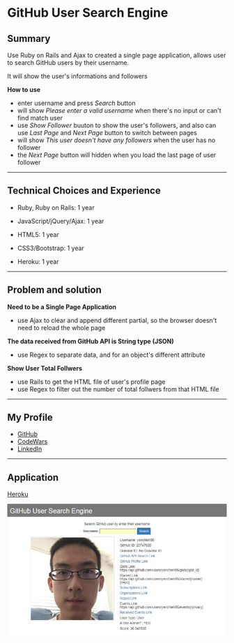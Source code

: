 # GitHub User Search Engine

## Summary

Use Ruby on Rails and Ajax to created a single page application, allows user to search GitHub users by their username.

It will show the user's informations and followers

**How to use**
- enter username and press *Search* button
- will show *Please enter a valid username* when there's no input or can't find match user
- use *Show Follower* buuton to show the user's followers, and also can use *Last Page* and *Next Page* button to switch between pages
- will show *This user doesn't have any followers* when the user has no follower
- the *Next Page* button will hidden when you load the last page of user follower

---

## Technical Choices and Experience

- Ruby, Ruby on Rails: 1 year

- JavaScript/jQuery/Ajax: 1 year

- HTML5: 1 year

- CSS3/Bootstrap: 1 year

- Heroku: 1 year

---

## Problem and solution

**Need to be a Single Page Application**
- use Ajax to clear and append different partial, so the browser doesn't need to reload the whole page

**The data received from GitHub API is String type (JSON)**
- use Regex to separate data, and for an object's different attribute

**Show User Total Follwers**
- use Rails to get the HTML file of user's profile page
- use Regex to filter out the number of total follwers from that HTML file 

---

## My Profile

- [GitHub](https://github.com/yenchieh86)
- [CodeWars](https://www.codewars.com/users/yenchieh86)
- [LinkedIn](https://www.linkedin.com/in/yenchiehchen)

---

## Application

[Heroku](https://yen-shipt-coding-test.herokuapp.com/)

![Show-Img](https://raw.githubusercontent.com/yenchieh86/GitHub_User_Search_App/master/app/assets/images/show_img.jpg)